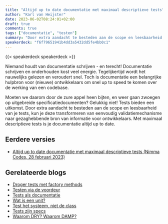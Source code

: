 ```yaml
---
title: "Altijd up to date documentatie met maximaal descriptieve tests"
author: "Karl van Heijster"
date: 2023-06-02T08:24:01+02:00
draft: true
comments: true
tags: ["documentatie", "testen"]
summary: "Door extra aandacht te besteden aan de scope en leesbaarheid van je tests, kun je deze transformeren van eenvoudig validatiemechanisme naar gezaghebbende bron van informatie voor ontwikkelaars. Met maximaal descriptieve tests is je documentatie altijd up to date."
speakerdeck: "f6f79651941b4dd3a5432dd5fe4bb0c1"
---
```


{{< speakerdeck speakerdeck >}}
<br/>

Niemand houdt van documentatie schrijven - en terecht! Documentatie schrijven en onderhouden kost veel energie. Tegelijkertijd wordt het nauwelijks gelezen en veroudert snel. Toch is documentatie een belangrijke hulpbron voor (nieuwe) ontwikkelaars om snel up to speed te komen over de werking van een codebase.


Moeten we daarom door de zure appel heen bijten, en weer gaan zwoegen op uitgebreide specificatiedocumenten? Gelukkig niet! Tests bieden een uitkomst. Door extra aandacht te besteden aan de scope en leesbaarheid van je tests, kun je deze transformeren van eenvoudig validatiemechanisme naar gezaghebbende bron van informatie voor ontwikkelaars. Met maximaal descriptieve tests is je documentatie altijd up to date.


## Eerdere versies


- [Altijd up to date documentatie met maximaal descriptieve tests (Nimma Codes, 28 februari 2023)](https://speakerdeck.com/dotkarl/altijd-up-to-date-documentatie-met-maximaal-descriptieve-tests-28-02-2023-nimma-codes)


## Gerelateerde blogs


- [Droger tests met factory methods](/blog/21/09/droger-tests-met-factory-methods/)
- [Testen via de voordeur](/blog/22/06/testen-via-de-voordeur/)
- [Tests als documentatie](/blog/22/09/tests-als-documentatie/)
- [Wat is een unit?](/blog/22/11/wat-is-een-unit/)
- [Test het systeem, niet de class](/blog/22/11/test-het-systeem-niet-de-class/)
- [Tests zijn specs](/blog/22/12/tests-zijn-specs/)
- [Waarom DRY? Waarom DAMP?](/blog/23/02/waarom-dry-waarom-damp/)
